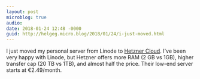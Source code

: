 ```yaml
---
layout: post
microblog: true
audio: 
date: 2018-01-24 12:48 -0000
guid: http://helgeg.micro.blog/2018/01/24/i-just-moved.html
---
```

I just moved my personal server from Linode to [Hetzner Cloud](https://www.hetzner.com/cloud). I've been very happy with Linode, but Hetzner offers more RAM (2 GB vs 1GB), higher transfer cap (20 TB vs 1TB), and almost half the price. Their low-end server starts at €2.49/month.

